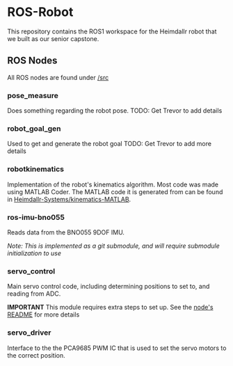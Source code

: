 # ROS-Robot

This repository contains the ROS1 workspace for the Heimdallr robot that we built as our senior capstone.


## ROS Nodes

All ROS nodes are found under [/src](/src)

### pose_measure

Does something regarding the robot pose. 
TODO: Get Trevor to add details

### robot_goal_gen

Used to get and generate the robot goal
TODO: Get Trevor to add more details

### robotkinematics

Implementation of the robot's kinematics algorithm. Most code was made using MATLAB Coder. The MATLAB code 
it is generated from can be found in [Heimdallr-Systems/kinematics-MATLAB](https://github.com/Heimdallr-Systems/kinematics-MATLAB/). 

### ros-imu-bno055

Reads data from the BNO055 9DOF IMU. 

_Note: This is implemented as a git submodule, and will require submodule initialization to use_

### servo_control

Main servo control code, including determining positions to set to, and reading from ADC.

**IMPORTANT** This module requires extra steps to set up. See the [node's README](/src/servo_control/README.md) for more details

### servo_driver

Interface to the the PCA9685 PWM IC that is used to set the servo motors to the correct position. 

